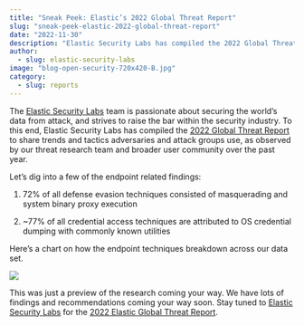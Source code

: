 ```yaml
---
title: "Sneak Peek: Elastic’s 2022 Global Threat Report"
slug: "sneak-peek-elastic-2022-global-threat-report"
date: "2022-11-30"
description: "Elastic Security Labs has compiled the 2022 Global Threat Report to share trends and tactics adversaries and attack groups use, as observed by our threat research team and broader user community over the past year."
author:
  - slug: elastic-security-labs
image: "blog-open-security-720x420-B.jpg"
category:
  - slug: reports
---
```


The [Elastic Security Labs](http://www.elastic.co/security-labs) team is passionate about securing the world’s data from attack, and strives to raise the bar within the security industry. To this end, Elastic Security Labs has compiled the [2022 Global Threat Report](https://www.elastic.co/explore/security-without-limits/global-threat-report) to share trends and tactics adversaries and attack groups use, as observed by our threat research team and broader user community over the past year.

Let’s dig into a few of the endpoint related findings:

1. 72% of all defense evasion techniques consisted of masquerading and system binary proxy execution

2. ~77% of all credential access techniques are attributed to OS credential dumping with commonly known utilities

Here’s a chart on how the endpoint techniques breakdown across our data set.

![](/assets/images/sneak-peek-elastic-2022-global-threat-report/image1.png)

This was just a preview of the research coming your way. We have lots of findings and recommendations coming your way soon. Stay tuned to [Elastic Security Labs](http://www.elastic.co/security-labs) for the [2022 Elastic Global Threat Report](https://www.elastic.co/explore/security-without-limits/global-threat-report).

